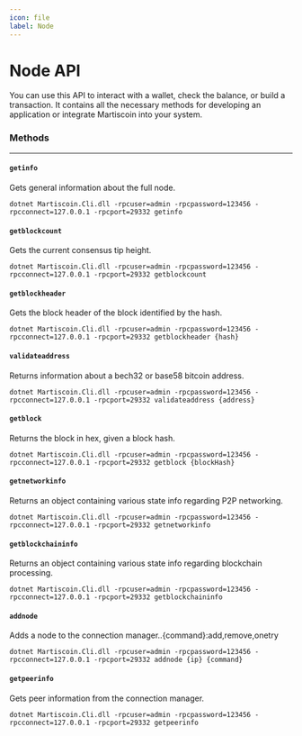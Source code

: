 ```yaml
---
icon: file
label: Node
---
```

# Node API

You can use this API to interact with a wallet, check the balance, or build a transaction.
It contains all the necessary methods for developing an application or integrate Martiscoin into your system.

### Methods
---

#### `getinfo`

Gets general information about the full node.

```
dotnet Martiscoin.Cli.dll -rpcuser=admin -rpcpassword=123456 -rpcconnect=127.0.0.1 -rpcport=29332 getinfo
```

#### `getblockcount`

Gets the current consensus tip height.

```
dotnet Martiscoin.Cli.dll -rpcuser=admin -rpcpassword=123456 -rpcconnect=127.0.0.1 -rpcport=29332 getblockcount
```

#### `getblockheader`

Gets the block header of the block identified by the hash.

```
dotnet Martiscoin.Cli.dll -rpcuser=admin -rpcpassword=123456 -rpcconnect=127.0.0.1 -rpcport=29332 getblockheader {hash}
```

#### `validateaddress`

Returns information about a bech32 or base58 bitcoin address.

```
dotnet Martiscoin.Cli.dll -rpcuser=admin -rpcpassword=123456 -rpcconnect=127.0.0.1 -rpcport=29332 validateaddress {address}
```

#### `getblock`

Returns the block in hex, given a block hash.

```
dotnet Martiscoin.Cli.dll -rpcuser=admin -rpcpassword=123456 -rpcconnect=127.0.0.1 -rpcport=29332 getblock {blockHash}
```

#### `getnetworkinfo`

Returns an object containing various state info regarding P2P networking.

```
dotnet Martiscoin.Cli.dll -rpcuser=admin -rpcpassword=123456 -rpcconnect=127.0.0.1 -rpcport=29332 getnetworkinfo
```

#### `getblockchaininfo`

Returns an object containing various state info regarding blockchain processing.

```
dotnet Martiscoin.Cli.dll -rpcuser=admin -rpcpassword=123456 -rpcconnect=127.0.0.1 -rpcport=29332 getblockchaininfo
```

#### `addnode`

Adds a node to the connection manager..{command}:add,remove,onetry

```
dotnet Martiscoin.Cli.dll -rpcuser=admin -rpcpassword=123456 -rpcconnect=127.0.0.1 -rpcport=29332 addnode {ip} {command}
```

#### `getpeerinfo`

Gets peer information from the connection manager.

```
dotnet Martiscoin.Cli.dll -rpcuser=admin -rpcpassword=123456 -rpcconnect=127.0.0.1 -rpcport=29332 getpeerinfo
```